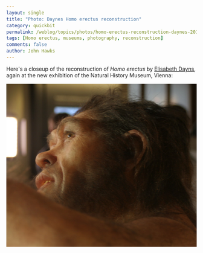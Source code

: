 ```yaml
---
layout: single 
title: "Photo: Daynes Homo erectus reconstruction" 
category: quickbit
permalink: /weblog/topics/photos/homo-erectus-reconstruction-daynes-2013.html
tags: [Homo erectus, museums, photography, reconstruction] 
comments: false 
author: John Hawks 
---
```


Here's a closeup of the reconstruction of <em>Homo erectus</em> by <a href="http://www.daynes.com/en/home.php">Elisabeth Dayns</a>, again at the new exhibition of the Natural History Museum, Vienna:

<div class="middle-picture">
<img src="/graphics/daynes-erectus-reconstruction-closeup-2013.jpg" alt="Elisabeth Daynes Homo erectus reconstruction" />
</div>

